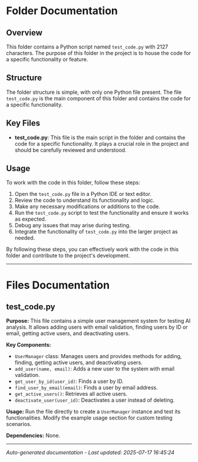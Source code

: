 # Folder Documentation

## Overview
This folder contains a Python script named `test_code.py` with 2127 characters. The purpose of this folder in the project is to house the code for a specific functionality or feature.

## Structure
The folder structure is simple, with only one Python file present. The file `test_code.py` is the main component of this folder and contains the code for a specific functionality.

## Key Files
- **test_code.py**: This file is the main script in the folder and contains the code for a specific functionality. It plays a crucial role in the project and should be carefully reviewed and understood.

## Usage
To work with the code in this folder, follow these steps:
1. Open the `test_code.py` file in a Python IDE or text editor.
2. Review the code to understand its functionality and logic.
3. Make any necessary modifications or additions to the code.
4. Run the `test_code.py` script to test the functionality and ensure it works as expected.
5. Debug any issues that may arise during testing.
6. Integrate the functionality of `test_code.py` into the larger project as needed.

By following these steps, you can effectively work with the code in this folder and contribute to the project's development.

---

# Files Documentation

## test_code.py

**Purpose:** This file contains a simple user management system for testing AI analysis. It allows adding users with email validation, finding users by ID or email, getting active users, and deactivating users.

**Key Components:**
- `UserManager` class: Manages users and provides methods for adding, finding, getting active users, and deactivating users.
- `add_user(name, email)`: Adds a new user to the system with email validation.
- `get_user_by_id(user_id)`: Finds a user by ID.
- `find_user_by_email(email)`: Finds a user by email address.
- `get_active_users()`: Retrieves all active users.
- `deactivate_user(user_id)`: Deactivates a user instead of deleting.

**Usage:** Run the file directly to create a `UserManager` instance and test its functionalities. Modify the example usage section for custom testing scenarios.

**Dependencies:** None.

---
*Auto-generated documentation - Last updated: 2025-07-17 16:45:24*
